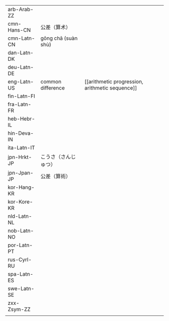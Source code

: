 | | | |
|-|-|-|
| arb-Arab-ZZ |  |  |
| cmn-Hans-CN | 公差（算术） |  |
| cmn-Latn-CN | gōng chā (suàn shù) |  |
| dan-Latn-DK |  |  |
| deu-Latn-DE |  |  |
| eng-Latn-US | common difference | [[arithmetic progression, arithmetic sequence]] |
| fin-Latn-FI |  |  |
| fra-Latn-FR |  |  |
| heb-Hebr-IL |  |  |
| hin-Deva-IN |  |  |
| ita-Latn-IT |  |  |
| jpn-Hrkt-JP | こうさ（さんじゅつ） |  |
| jpn-Jpan-JP | 公差（算術） |  |
| kor-Hang-KR |  |  |
| kor-Kore-KR |  |  |
| nld-Latn-NL |  |  |
| nob-Latn-NO |  |  |
| por-Latn-PT |  |  |
| rus-Cyrl-RU |  |  |
| spa-Latn-ES |  |  |
| swe-Latn-SE |  |  |
| zxx-Zsym-ZZ |  |  |
|  |  |  |
